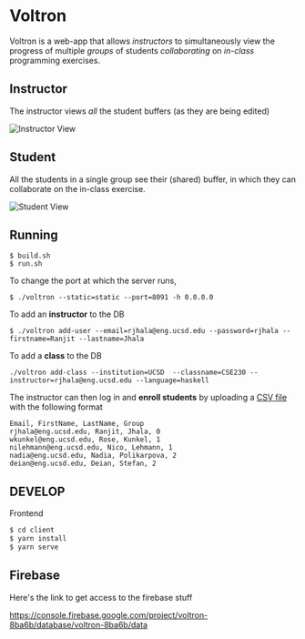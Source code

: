 # Voltron


Voltron is a web-app that allows *instructors* to simultaneously view the progress of multiple *groups* 
of students *collaborating* on *in-class* programming exercises.

## Instructor

The instructor views *all* the student buffers (as they are being edited)

![Instructor View](voltron-instructor.png)

## Student

All the students in a single group see their (shared) buffer, in which they 
can collaborate on the in-class exercise.

![Student View](voltron-student.png)


## Running 

```
$ build.sh
$ run.sh
```

To change the port at which the server runs,

```
$ ./voltron --static=static --port=8091 -h 0.0.0.0
```

To add an **instructor** to the DB

```
$ ./voltron add-user --email=rjhala@eng.ucsd.edu --password=rjhala --firstname=Ranjit --lastname=Jhala
```

To add a **class** to the DB 

```
./voltron add-class --institution=UCSD  --classname=CSE230 --instructor=rjhala@eng.ucsd.edu --language=haskell
```

The instructor can then log in and **enroll students** by uploading a [CSV file](/server/tests/enroll-230.csv) with the following format

```csv
Email, FirstName, LastName, Group
rjhala@eng.ucsd.edu, Ranjit, Jhala, 0
wkunkel@eng.ucsd.edu, Rose, Kunkel, 1
nilehmann@eng.ucsd.edu, Nico, Lehmann, 1
nadia@eng.ucsd.edu, Nadia, Polikarpova, 2
deian@eng.ucsd.edu, Deian, Stefan, 2
```

## DEVELOP 

Frontend

```sh
$ cd client
$ yarn install
$ yarn serve
```

## Firebase

Here's the link to get access to the firebase stuff

https://console.firebase.google.com/project/voltron-8ba6b/database/voltron-8ba6b/data
